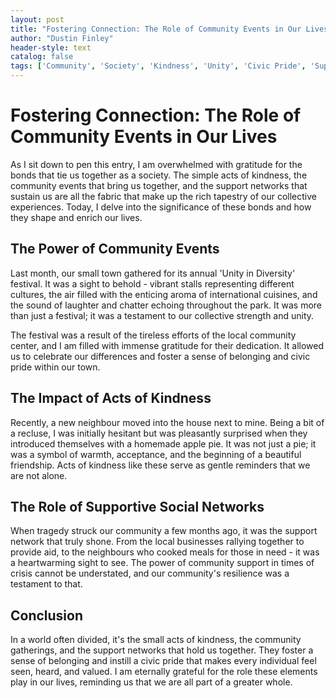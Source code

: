 ```yaml
---
layout: post
title: "Fostering Connection: The Role of Community Events in Our Lives"
author: "Dustin Finley"
header-style: text
catalog: false
tags: ['Community', 'Society', 'Kindness', 'Unity', 'Civic Pride', 'Support Networks', 'Community Events', 'Gratitude']
---
```


# Fostering Connection: The Role of Community Events in Our Lives

As I sit down to pen this entry, I am overwhelmed with gratitude for the bonds that tie us together as a society. The simple acts of kindness, the community events that bring us together, and the support networks that sustain us are all the fabric that make up the rich tapestry of our collective experiences. Today, I delve into the significance of these bonds and how they shape and enrich our lives.

## The Power of Community Events

Last month, our small town gathered for its annual 'Unity in Diversity' festival. It was a sight to behold - vibrant stalls representing different cultures, the air filled with the enticing aroma of international cuisines, and the sound of laughter and chatter echoing throughout the park. It was more than just a festival; it was a testament to our collective strength and unity.

The festival was a result of the tireless efforts of the local community center, and I am filled with immense gratitude for their dedication. It allowed us to celebrate our differences and foster a sense of belonging and civic pride within our town.

## The Impact of Acts of Kindness

Recently, a new neighbour moved into the house next to mine. Being a bit of a recluse, I was initially hesitant but was pleasantly surprised when they introduced themselves with a homemade apple pie. It was not just a pie; it was a symbol of warmth, acceptance, and the beginning of a beautiful friendship. Acts of kindness like these serve as gentle reminders that we are not alone.

## The Role of Supportive Social Networks

When tragedy struck our community a few months ago, it was the support network that truly shone. From the local businesses rallying together to provide aid, to the neighbours who cooked meals for those in need - it was a heartwarming sight to see. The power of community support in times of crisis cannot be understated, and our community's resilience was a testament to that.

## Conclusion

In a world often divided, it's the small acts of kindness, the community gatherings, and the support networks that hold us together. They foster a sense of belonging and instill a civic pride that makes every individual feel seen, heard, and valued. I am eternally grateful for the role these elements play in our lives, reminding us that we are all part of a greater whole.
